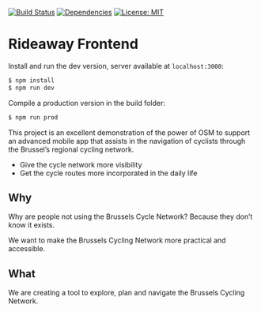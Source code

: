 [![Build Status](https://travis-ci.org/oSoc17/rideaway-frontend.svg?branch=master)](https://travis-ci.org/oSoc17/rideaway-frontend)
[![Dependencies](https://david-dm.org/oSoc17/rideaway-frontend.svg)](https://david-dm.org/oSoc17/rideaway-frontend)
[![License: MIT](https://img.shields.io/badge/License-MIT-lightgrey.svg)](https://opensource.org/licenses/MIT)

# Rideaway Frontend

Install and run the dev version, server available at `localhost:3000`:
```sh
$ npm install
$ npm run dev
```

Compile a production version in the build folder:
```sh
$ npm run prod
```

This project is an excellent demonstration of the power of OSM to support an advanced mobile app that assists in the navigation of cyclists through the Brussel’s regional cycling network.

* Give the cycle network more visibility
* Get the cycle routes more incorporated in the daily life

## Why
Why are people not using the Brussels Cycle Network?
Because they don’t know it exists.
 
We want to make the Brussels Cycling Network more practical and accessible.

## What 
We are creating a tool to explore, plan and navigate the Brussels Cycling Network.

